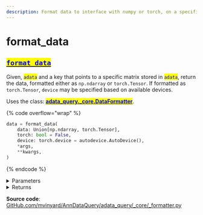 ```yaml
---
description: Format data to interface with numpy or torch, on a specified device.
---
```


# format\_data

## [<mark style="color:blue;">`format_data`</mark>](https://github.com/mvinyard/AnnDataQuery/blob/fa2b5728c0c24752b03a1335866b576179748cbb/adata\_query/\_core/\_formatter.py#L81C1-L86C32)

Given, <mark style="color:blue;">`adata`</mark> and a key that points to a specific matrix stored in <mark style="color:blue;">`adata`</mark>,  return the data, formatted either as `np.ndarray` or `torch.Tensor`. If formatted as `torch.Tensor`, `device` may be specified based on available devices.

Uses the class: [<mark style="color:blue;">**adata\_query.\_core.DataFormatter**</mark>](https://github.com/mvinyard/AnnDataQuery/blob/fa2b5728c0c24752b03a1335866b576179748cbb/adata\_query/\_core/\_formatter.py#L15-L77).

{% code overflow="wrap" %}
```python
data = format_data(
    data: Union[np.ndarray, torch.Tensor],
    torch: bool = False,
    device: torch.device = autodevice.AutoDevice(),
    *args,
    **kwargs,
)
```
{% endcode %}

<details>

<summary>Parameters</summary>

**`data`** (<mark style="color:blue;">`Union[np.ndarray, torch.Tensor]`</mark>)

* Input data that should be formatted. Typically an `np.ndarray`, `torch.Tensor`, or `ArrayView`.

**`torch`** (<mark style="color:blue;">`bool`</mark>) `=`` `<mark style="color:green;">**`False`**</mark>

* Boolean indicator of whether data should be formatted as `torch.Tensor`. If <mark style="color:green;">**`False`**</mark> (default), data is formatted as np.ndarray.

**`device`** (<mark style="color:blue;">`torch.device`</mark>) `= autodevice.AutoDevice()`

* Should **`torch`**`=`<mark style="color:green;">**`True`**</mark>, the device (`"cpu"`, `"cuda:N"`, `"mps:N"`) may be set. The default value, `autodevice.AutoDevice()` will indicate the use of GPU, if available.

</details>

<details>

<summary>Returns</summary>

**`data`**(<mark style="color:blue;">`Union[torch.Tensor, np.ndarray])`</mark>

* Formatted data as `np.ndarray` or `torch.Tensor`.
* If <mark style="color:blue;">**`torch`**</mark>**`=`**<mark style="color:green;">**`True`**</mark>, the <mark style="color:blue;">**`torch.Tensor`**</mark> is allocated to the device indicated by the <mark style="color:blue;">**`device`**</mark> argument.

</details>

**Source code**: [GitHub.com/mvinyard/AnnDataQuery/adata\_query/\_core/\_formatter.py](https://github.com/mvinyard/AnnDataQuery/blob/fa2b5728c0c24752b03a1335866b576179748cbb/adata\_query/\_core/\_formatter.py#L81-L86)


